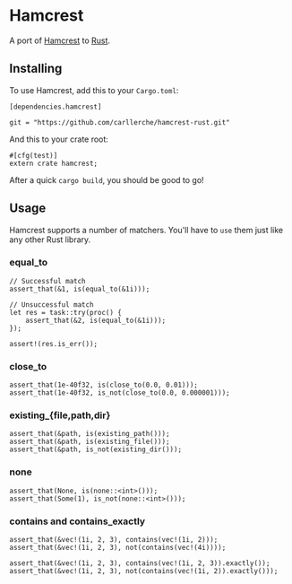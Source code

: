 # Hamcrest

A port of [Hamcrest](http://hamcrest.org/) to [Rust](http://rust-lang.org).

## Installing

To use Hamcrest, add this to your `Cargo.toml`:

```
[dependencies.hamcrest]

git = "https://github.com/carllerche/hamcrest-rust.git"
```

And this to your crate root:

```{rust}
#[cfg(test)]
extern crate hamcrest;
```

After a quick `cargo build`, you should be good to go!

## Usage

Hamcrest supports a number of matchers. You'll have to `use`
them just like any other Rust library.

### equal\_to

```{rust}
// Successful match
assert_that(&1, is(equal_to(&1i)));

// Unsuccessful match
let res = task::try(proc() {
    assert_that(&2, is(equal_to(&1i)));
});

assert!(res.is_err());
```

### close\_to

```{rust}
assert_that(1e-40f32, is(close_to(0.0, 0.01)));
assert_that(1e-40f32, is_not(close_to(0.0, 0.000001)));
```

### existing\_{file,path,dir}

```{rust}
assert_that(&path, is(existing_path()));
assert_that(&path, is(existing_file()));
assert_that(&path, is_not(existing_dir()));
```

### none

```{rust}
assert_that(None, is(none::<int>()));
assert_that(Some(1), is_not(none::<int>()));
```

### contains and contains\_exactly

```{rust}
assert_that(&vec!(1i, 2, 3), contains(vec!(1i, 2)));
assert_that(&vec!(1i, 2, 3), not(contains(vec!(4i))));

assert_that(&vec!(1i, 2, 3), contains(vec!(1i, 2, 3)).exactly());
assert_that(&vec!(1i, 2, 3), not(contains(vec!(1i, 2)).exactly()));
```
